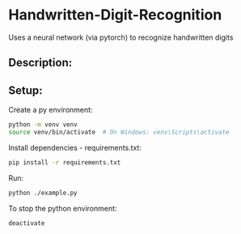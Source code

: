 # Handwritten-Digit-Recognition
Uses a neural network (via pytorch) to recognize handwritten digits

## Description:




## Setup:
Create a py environment:
```bash
python -m venv venv
source venv/bin/activate  # On Windows: venv\Scripts\activate
```

Install dependencies - requirements.txt: 
```bash
pip install -r requirements.txt
```

Run:
```bash
python ./example.py
```

To stop the python environment:
```bash
deactivate
```

